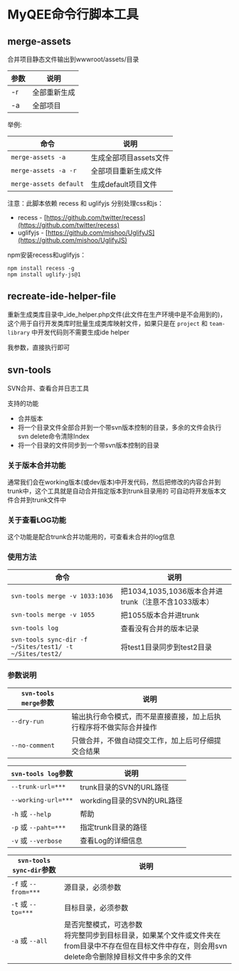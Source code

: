 MyQEE命令行脚本工具
================


merge-assets
------------
合并项目静态文件输出到wwwroot/assets/目录

参数   |  说明
------|-------
-r    | 全部重新生成
-a    | 全部项目

举例:

命令   |  说明
------|-------
`merge-assets -a`      | 生成全部项目assets文件
`merge-assets -a -r`   | 全部项目重新生成文件
`merge-assets default` | 生成default项目文件


注意：此脚本依赖 recess 和 uglifyjs 分别处理css和js：

 * recess   - [https://github.com/twitter/recess](https://github.com/twitter/recess)
 * uglifyjs - [https://github.com/mishoo/UglifyJS](https://github.com/mishoo/UglifyJS)

npm安装recess和uglifyjs：

    npm install recess -g
    npm install uglify-js@1




recreate-ide-helper-file
------------------------
重新生成类库目录中_ide_helper.php文件(此文件在生产环境中是不会用到的)，这个用于自行开发类库时批量生成类库映射文件，如果只是在 `project` 和 `team-library` 中开发代码则不需要生成ide helper

我参数，直接执行即可



svn-tools
---------
SVN合并、查看合并日志工具

支持的功能

 * 合并版本
 * 将一个目录文件全部合并到一个带svn版本控制的目录，多余的文件会执行svn delete命令清除Index
 * 将一个目录的文件同步到一个带svn版本控制的目录

### 关于版本合并功能
通常我们会在working版本(或dev版本)中开发代码，然后把修改的内容合并到trunk中，这个工具就是自动合并指定版本到trunk目录用的
可自动将开发版本文件合并到trunk文件中

### 关于查看LOG功能
这个功能是配合trunk合并功能用的，可查看未合并的log信息


### 使用方法

命令   |  说明
------|-------
`svn-tools merge -v 1033:1036`     |         把1034,1035,1036版本合并进trunk（注意不含1033版本）
`svn-tools merge -v 1055  `        |         把1055版本合并进trunk
`svn-tools log`                    |         查看没有合并的版本记录
`svn-tools sync-dir -f ~/Sites/test1/ -t ~/Sites/test2/`  |  将test1目录同步到test2目录


### 参数说明

`svn-tools merge`参数  |  说明
----------------------|--------
`--dry-run`           |  输出执行命令模式，而不是直接直接，加上后执行程序将不做实际合并操作
`--no-comment`        |  只做合并，不做自动提交工作，加上后可仔细提交合结果

`svn-tools log`参数    |  说明
----------------------|------
`--trunk-url=***`     |  trunk目录的SVN的URL路径
`--working-url=***`   |  workding目录的SVN的URL路径
`-h` 或 `--help`      |  帮助
`-p` 或 `--paht=***`  |  指定trunk目录的路径
`-v` 或 `--verbose`   |  查看Log的详细信息

`svn-tools sync-dir`参数  | 说明
-------------------------|---------
`-f` 或 `--from=***`     | 源目录，必须参数
`-t` 或 `--to=***`       | 目标目录，必须参数
`-a` 或 `--all`          | 是否完整模式，可选参数<br />将完整同步到目标目录，如果某个文件或文件夹在from目录中不存在但在目标文件中存在，则会用svn delete命令删除掉目标文件中多余的文件

